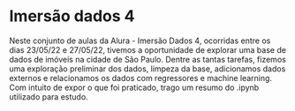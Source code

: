 # Imersão dados 4
Neste conjunto de aulas da Alura - Imersão Dados 4, ocorridas entre os dias 23/05/22 e 27/05/22, tivemos a oportunidade de explorar uma base de dados de imóveis na cidade de São Paulo. Dentre as tantas tarefas, fizemos uma exploração preliminar dos dados, limpeza da base, adicionamos dados externos e relacionamos os dados com regressores e machine learning. Com intuito de expor o que foi praticado, trago um resumo do .ipynb utilizado para estudo.
